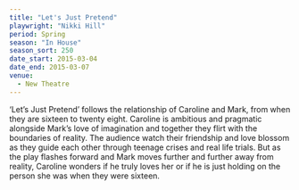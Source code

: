 ```yaml
---
title: "Let's Just Pretend"
playwright: "Nikki Hill"
period: Spring
season: "In House"
season_sort: 250
date_start: 2015-03-04
date_end: 2015-03-07
venue:
  - New Theatre
---
```


‘Let’s Just Pretend’ follows the relationship of Caroline and Mark, from when they are sixteen to twenty eight. Caroline is ambitious and pragmatic alongside Mark’s love of imagination and together they flirt with the boundaries of reality. The audience watch their friendship and love blossom as they guide each other through teenage crises and real life trials. But as the play flashes forward and Mark moves further and further away from reality, Caroline wonders if he truly loves her or if he is just holding on the person she was when they were sixteen.
